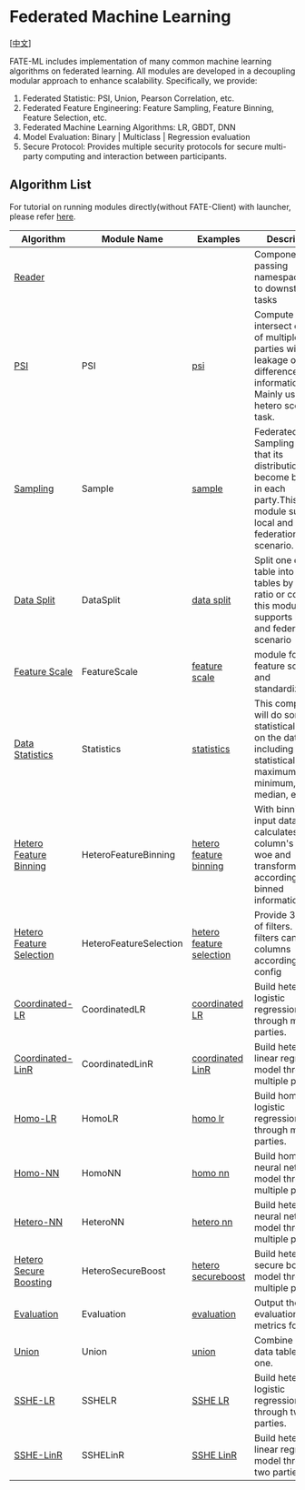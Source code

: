 # Federated Machine Learning

[[中文](README.zh.md)]

FATE-ML includes implementation of many common machine learning
algorithms on federated learning. All modules are developed in a
decoupling modular approach to enhance scalability. Specifically, we
provide:

1. Federated Statistic: PSI, Union, Pearson Correlation, etc.
2. Federated Feature Engineering: Feature Sampling, Feature Binning,
   Feature Selection, etc.
3. Federated Machine Learning Algorithms: LR, GBDT, DNN
4. Model Evaluation: Binary | Multiclass | Regression evaluation
5. Secure Protocol: Provides multiple security protocols for secure
   multi-party computing and interaction between participants.

## Algorithm List

For tutorial on running modules directly(without FATE-Client) with launcher,
please refer [here](../ml/run_launchers.md).

| Algorithm                                        | Module Name            | Examples                                                                           | Description                                                                                                                        | Data Input                                    | Data Output                                               | Model Input                            | Model Output       |
|--------------------------------------------------|------------------------|------------------------------------------------------------------------------------|------------------------------------------------------------------------------------------------------------------------------------|-----------------------------------------------|-----------------------------------------------------------|----------------------------------------|--------------------|
| [Reader](readme.md)                              |                        |                                                                                    | Component to passing namespace,name to downstream tasks                                                                            |                                               | output_data                                               |                                        |                    |
| [PSI](psi.md)                                    | PSI                    | [psi](../../../../examples/pipeline/psi)                                           | Compute intersect data set of multiple parties without leakage of difference set information. Mainly used in hetero scenario task. | input_data                                    | output_data                                               |                                        |                    |
| [Sampling](sample.md)                            | Sample                 | [sample](../../../../examples/pipeline/sample)                                     | Federated Sampling data so that its distribution become balance in each party.This module supports local and federation scenario.  | input_data                                    | output_data                                               |                                        |                    |
| [Data Split](data_split.md)                      | DataSplit              | [data split](../../../../examples/pipeline/data_split)                             | Split one data table into 3 tables by given ratio or count, this module supports local and federation scenario                     | input_data                                    | train_output_data, validate_output_data, test_output_data |                                        |                    |
| [Feature Scale](feature_scale.md)                | FeatureScale           | [feature scale](../../../../examples/pipeline/feature_scale)                       | module for feature scaling and standardization.                                                                                    | train_data, test_data                         | train_output_data, test_output_data                       | input_model                            | output_model       |
| [Data Statistics](statistics.md)                 | Statistics             | [statistics](../../../../examples/pipeline/statistics)                             | This component will do some statistical work on the data, including statistical mean, maximum and minimum, median, etc.            | input_data                                    |                                                           |                                        | output_model       |
| [Hetero Feature Binning](feature_binning.md)     | HeteroFeatureBinning   | [hetero feature binning](../../../../examples/pipeline/hetero_feature_binning)     | With binning input data, calculates each column's iv and woe and transform data according to the binned information.               | train_data, test_data                         | train_output_data, test_output_data                       | input_model                            | output_model       |
| [Hetero Feature Selection](feature_selection.md) | HeteroFeatureSelection | [hetero feature selection](../../../../examples/pipeline/hetero_feature_selection) | Provide 3 types of filters. Each filters can select columns according to user config                                               | train_data, test_data                         | train_output_data, test_output_data                       | input_models, input_model              | output_model       |
| [Coordinated-LR](logistic_regression.md)         | CoordinatedLR          | [coordinated LR](../../../../examples/pipeline/coordinated_lr)                     | Build hetero logistic regression model through multiple parties.                                                                   | train_data, validate_data, test_data, cv_data | train_output_data, test_output_data, cv_output_datas      | input_model, warm_start_model          | output_model       |
| [Coordinated-LinR](linear_regression.md)         | CoordinatedLinR        | [coordinated LinR](../../../../examples/pipeline/coordinated_linr)                 | Build hetero linear regression model through multiple parties.                                                                     | train_data, validate_data, test_data, cv_data | train_output_data, test_output_data, cv_output_datas      | input_model, warm_start_model          | output_model       |
| [Homo-LR](logistic_regression.md)                | HomoLR                 | [homo lr](../../../../examples/pipeline/homo_lr)                                   | Build homo logistic regression model through multiple parties.                                                                     | train_data, validate_data, test_data, cv_data | train_output_data, test_output_data, cv_output_datas      | input_model, warm_start_model          | output_model       |
| [Homo-NN](homo_nn.md)                            | HomoNN                 | [homo nn](../../../../examples/pipeline/homo_nn)                                   | Build homo neural network model through multiple parties.                                                                          | train_data, validate_data, test_data, cv_data | train_output_data, test_output_data, cv_output_datas      | input_model, warm_start_model          | output_model       |
| [Hetero-NN](hetero_nn.md)                        | HeteroNN               | [hetero nn](../../../../examples/pipeline/hetero_nn)                               | Build hetero neural network model through multiple parties.                                                                        | train_data, validate_data, test_data          | train_data_output, predict_data_output                    | train_model_input, predict_model_input | train_model_output |
| [Hetero Secure Boosting](hetero_secureboost.md)  | HeteroSecureBoost      | [hetero secureboost](../../../../examples/pipeline/hetero_secureboost)             | Build hetero secure boosting model through multiple parties                                                                        | train_data, test_data, cv_data                | train_data_output, test_data_output, cv_output_datas      | train_model_input, predict_model_input | train_model_output |
| [Evaluation](evaluation.md)                      | Evaluation             | [evaluation](../../../../examples/pipeline/hetero_secureboost)                     | Output the model evaluation metrics for user.                                                                                      | input_data                                    |                                                           |                                        |                    |
| [Union](union.md)                                | Union                  | [union](../../../../examples/pipeline/union)                                       | Combine multiple data tables into one.                                                                                             | input_data_list                               | output_data                                               |                                        |                    |
| [SSHE-LR](logistic_regression.md)                | SSHELR                 | [SSHE LR](../../../../examples/pipeline/sshe_lr)                                   | Build hetero logistic regression model through two parties.                                                                        | train_data, validate_data, test_data, cv_data | train_output_data, test_output_data, cv_output_datas      | input_model, warm_start_model          | output_model       |
| [SSHE-LinR](linear_regression.md)                | SSHELinR               | [SSHE LinR](../../../../examples/pipeline/sshe_linr)                               | Build hetero linear regression model through two parties.                                                                          | train_data, validate_data, test_data, cv_data | train_output_data, test_output_data, cv_output_datas      | input_model, warm_start_model          | output_model       |
